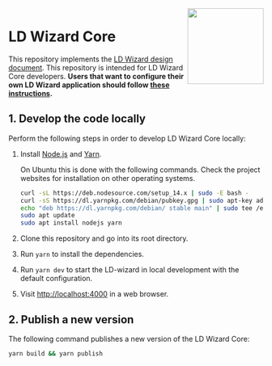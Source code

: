 <img src="https://github.com/netwerk-digitaal-erfgoed/LDWizard-HelloWorld/raw/master/img/LDWizard-square.png" align="right" height="150">

# LD Wizard Core

This repository implements the [LD Wizard design document](https://github.com/netwerk-digitaal-erfgoed/LDWizard/blob/master/docs/design.md). This repository is intended for LD Wizard Core developers. **Users that want to configure their own LD Wizard application should follow [these instructions](https://github.com/netwerk-digitaal-erfgoed/LDWizard#2-create-your-own-ld-wizard).**

## 1. Develop the code locally

Perform the following steps in order to develop LD Wizard Core locally:

1. Install [Node.js](https://nodejs.org) and [Yarn](https://yarnpkg.com).

   On Ubuntu this is done with the following commands. Check the project
   websites for installation on other operating systems.

   ```sh
   curl -sL https://deb.nodesource.com/setup_14.x | sudo -E bash -
   curl -sS https://dl.yarnpkg.com/debian/pubkey.gpg | sudo apt-key add -
   echo "deb https://dl.yarnpkg.com/debian/ stable main" | sudo tee /etc/apt/sources.list.d/yarn.list
   sudo apt update
   sudo apt install nodejs yarn
   ```

2. Clone this repository and go into its root directory.

3. Run `yarn` to install the dependencies.

4. Run `yarn dev` to start the LD-wizard in local development with the default configuration.

5. Visit <http://localhost:4000> in a web browser.

## 2. Publish a new version

The following command publishes a new version of the LD Wizard Core:

```sh
yarn build && yarn publish
```
